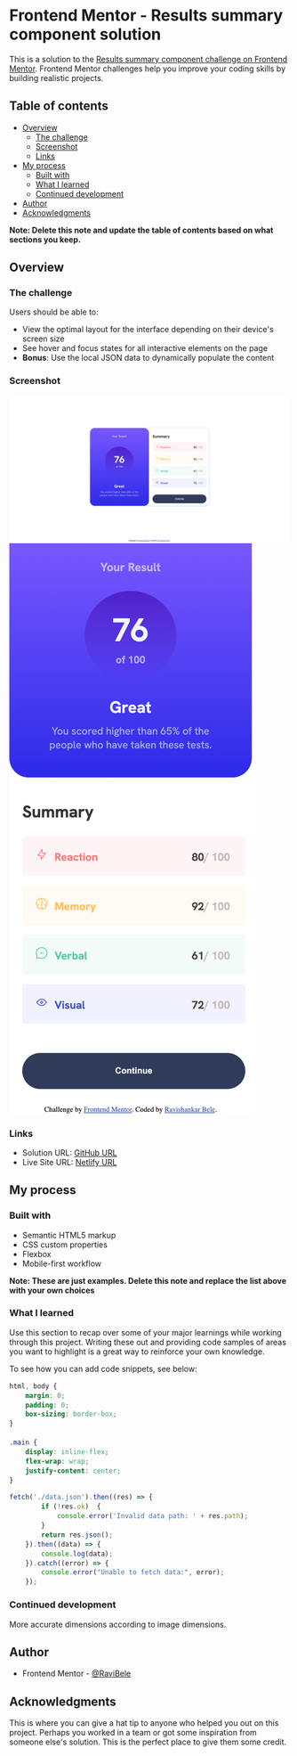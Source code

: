 # Frontend Mentor - Results summary component solution

This is a solution to the [Results summary component challenge on Frontend Mentor](https://www.frontendmentor.io/challenges/results-summary-component-CE_K6s0maV). Frontend Mentor challenges help you improve your coding skills by building realistic projects. 

## Table of contents

- [Overview](#overview)
  - [The challenge](#the-challenge)
  - [Screenshot](#screenshot)
  - [Links](#links)
- [My process](#my-process)
  - [Built with](#built-with)
  - [What I learned](#what-i-learned)
  - [Continued development](#continued-development)
- [Author](#author)
- [Acknowledgments](#acknowledgments)

**Note: Delete this note and update the table of contents based on what sections you keep.**

## Overview

### The challenge

Users should be able to:

- View the optimal layout for the interface depending on their device's screen size
- See hover and focus states for all interactive elements on the page
- **Bonus**: Use the local JSON data to dynamically populate the content

### Screenshot

![alt text](image-2.png)
![alt text](image-3.png)


### Links

- Solution URL: [GitHub URL](https://github.com/RaviBele/FrontEnd-ResultSummary)
- Live Site URL: [Netlify URL](https://zesty-moxie-4c82e9.netlify.app/)

## My process

### Built with

- Semantic HTML5 markup
- CSS custom properties
- Flexbox
- Mobile-first workflow


**Note: These are just examples. Delete this note and replace the list above with your own choices**

### What I learned

Use this section to recap over some of your major learnings while working through this project. Writing these out and providing code samples of areas you want to highlight is a great way to reinforce your own knowledge.

To see how you can add code snippets, see below:

```css
html, body {
    margin: 0;
    padding: 0;
    box-sizing: border-box;
}

.main {
    display: inline-flex;
    flex-wrap: wrap;
    justify-content: center;
}

```
```js
fetch('./data.json').then((res) => {
        if (!res.ok)  {
            console.error('Invalid data path: ' + res.path);
        }
        return res.json();
    }).then((data) => {
        console.log(data);
    }).catch((error) => {
        console.error("Unable to fetch data:", error);
    });
```

### Continued development

More accurate dimensions according to image dimensions.


## Author

- Frontend Mentor - [@RaviBele](https://www.frontendmentor.io/profile/RaviBele)


## Acknowledgments

This is where you can give a hat tip to anyone who helped you out on this project. Perhaps you worked in a team or got some inspiration from someone else's solution. This is the perfect place to give them some credit.
